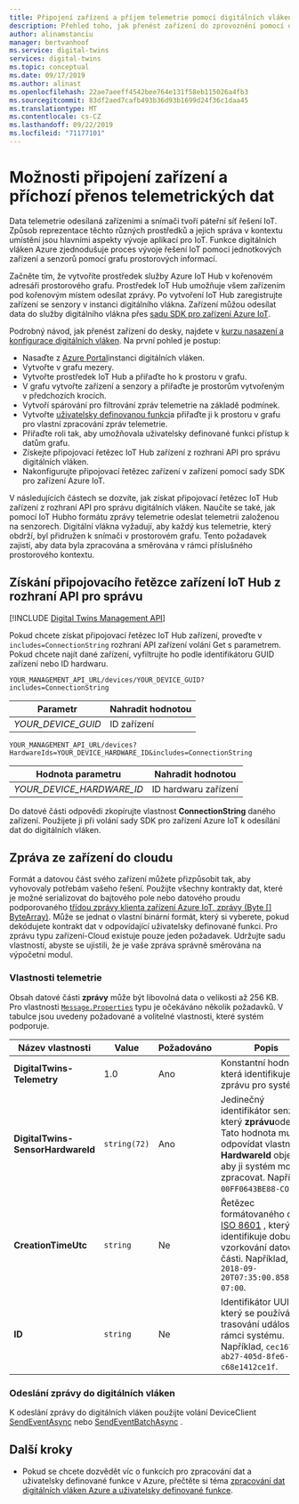 ```yaml
---
title: Připojení zařízení a příjem telemetrie pomocí digitálních vláken Azure | Microsoft Docs
description: Přehled toho, jak přenést zařízení do zprovoznění pomocí digitálních vláken Azure
author: alinamstanciu
manager: bertvanhoof
ms.service: digital-twins
services: digital-twins
ms.topic: conceptual
ms.date: 09/17/2019
ms.author: alinast
ms.openlocfilehash: 22ae7aeeff4542bee764e131f58eb115026a4fb3
ms.sourcegitcommit: 83df2aed7cafb493b36d93b1699d24f36c1daa45
ms.translationtype: MT
ms.contentlocale: cs-CZ
ms.lasthandoff: 09/22/2019
ms.locfileid: "71177101"
---
```

# <a name="device-connectivity-and-telemetry-ingress"></a>Možnosti připojení zařízení a příchozí přenos telemetrických dat

Data telemetrie odesílaná zařízeními a snímači tvoří páteřní síť řešení IoT. Způsob reprezentace těchto různých prostředků a jejich správa v kontextu umístění jsou hlavními aspekty vývoje aplikací pro IoT. Funkce digitálních vláken Azure zjednodušuje proces vývoje řešení IoT pomocí jednotkových zařízení a senzorů pomocí grafu prostorových informací.

Začněte tím, že vytvoříte prostředek služby Azure IoT Hub v kořenovém adresáři prostorového grafu. Prostředek IoT Hub umožňuje všem zařízením pod kořenovým místem odesílat zprávy. Po vytvoření IoT Hub zaregistrujte zařízení se senzory v instanci digitálního vlákna. Zařízení můžou odesílat data do služby digitálního vlákna přes [sadu SDK pro zařízení Azure IoT](https://docs.microsoft.com/azure/iot-hub/iot-hub-devguide-sdks).

Podrobný návod, jak přenést zařízení do desky, najdete v [kurzu nasazení a konfigurace digitálních vláken](tutorial-facilities-setup.md). Na první pohled je postup:

- Nasaďte z [Azure Portal](https://portal.azure.com)instanci digitálních vláken.
- Vytvořte v grafu mezery.
- Vytvořte prostředek IoT Hub a přiřaďte ho k prostoru v grafu.
- V grafu vytvořte zařízení a senzory a přiřaďte je prostorům vytvořeným v předchozích krocích.
- Vytvoří spárování pro filtrování zpráv telemetrie na základě podmínek.
- Vytvořte [uživatelsky definovanou funkci](concepts-user-defined-functions.md)a přiřaďte ji k prostoru v grafu pro vlastní zpracování zpráv telemetrie.
- Přiřaďte roli tak, aby umožňovala uživatelsky definované funkci přístup k datům grafu.
- Získejte připojovací řetězec IoT Hub zařízení z rozhraní API pro správu digitálních vláken.
- Nakonfigurujte připojovací řetězec zařízení v zařízení pomocí sady SDK pro zařízení Azure IoT.

V následujících částech se dozvíte, jak získat připojovací řetězec IoT Hub zařízení z rozhraní API pro správu digitálních vláken. Naučíte se také, jak pomocí IoT Hubho formátu zprávy telemetrie odeslat telemetrii založenou na senzorech. Digitální vlákna vyžadují, aby každý kus telemetrie, který obdrží, byl přidružen k snímači v prostorovém grafu. Tento požadavek zajistí, aby data byla zpracována a směrována v rámci příslušného prostorového kontextu.

## <a name="get-the-iot-hub-device-connection-string-from-the-management-api"></a>Získání připojovacího řetězce zařízení IoT Hub z rozhraní API pro správu

[!INCLUDE [Digital Twins Management API](../../includes/digital-twins-management-api.md)]

Pokud chcete získat připojovací řetězec IoT Hub zařízení, proveďte v `includes=ConnectionString` rozhraní API zařízení volání Get s parametrem. Pokud chcete najít dané zařízení, vyfiltrujte ho podle identifikátoru GUID zařízení nebo ID hardwaru.

```plaintext
YOUR_MANAGEMENT_API_URL/devices/YOUR_DEVICE_GUID?includes=ConnectionString
```

| Parametr | Nahradit hodnotou |
| --- | --- |
| *YOUR_DEVICE_GUID* | ID zařízení |

```plaintext
YOUR_MANAGEMENT_API_URL/devices?HardwareIds=YOUR_DEVICE_HARDWARE_ID&includes=ConnectionString
```

| Hodnota parametru | Nahradit hodnotou |
| --- | --- |
| *YOUR_DEVICE_HARDWARE_ID* | ID hardwaru zařízení |

Do datové části odpovědi zkopírujte vlastnost **ConnectionString** daného zařízení. Použijete ji při volání sady SDK pro zařízení Azure IoT k odesílání dat do digitálních vláken.

## <a name="device-to-cloud-message"></a>Zpráva ze zařízení do cloudu

Formát a datovou část svého zařízení můžete přizpůsobit tak, aby vyhovovaly potřebám vašeho řešení. Použijte všechny kontrakty dat, které je možné serializovat do bajtového pole nebo datového proudu podporovaného [třídou zprávy klienta zařízení Azure IoT, zprávy (Byte [] ByteArray)](https://docs.microsoft.com/dotnet/api/microsoft.azure.devices.client.message.-ctor?view=azure-dotnet#Microsoft_Azure_Devices_Client_Message__ctor_System_Byte___). Může se jednat o vlastní binární formát, který si vyberete, pokud dekódujete kontrakt dat v odpovídající uživatelsky definované funkci. Pro zprávu typu zařízení-Cloud existuje pouze jeden požadavek. Udržujte sadu vlastností, abyste se ujistili, že je vaše zpráva správně směrována na výpočetní modul.

### <a name="telemetry-properties"></a>Vlastnosti telemetrie

 Obsah datové části **zprávy** může být libovolná data o velikosti až 256 KB. Pro vlastnosti [`Message.Properties`](https://docs.microsoft.com/dotnet/api/microsoft.azure.devices.client.message.properties?view=azure-dotnet) typu je očekáváno několik požadavků. V tabulce jsou uvedeny požadované a volitelné vlastnosti, které systém podporuje.

| Název vlastnosti | Value | Požadováno | Popis |
|---|---|---|---|
| **DigitalTwins-Telemetry** | 1.0 | Ano | Konstantní hodnota, která identifikuje zprávu pro systém. |
| **DigitalTwins-SensorHardwareId** | `string(72)` | Ano | Jedinečný identifikátor senzoru, který **zprávu**odesílá. Tato hodnota musí odpovídat vlastnosti **HardwareId** objektu, aby ji systém mohl zpracovat. Například, `00FF0643BE88-CO2`. |
| **CreationTimeUtc** | `string` | Ne | Řetězec formátovaného data [ISO 8601](https://en.wikipedia.org/wiki/ISO_8601) , který identifikuje dobu vzorkování datové části. Například, `2018-09-20T07:35:00.8587882-07:00`. |
| **ID** | `string` | Ne | Identifikátor UUID, který se používá k trasování událostí v rámci systému. Například, `cec16751-ab27-405d-8fe6-c68e1412ce1f`.

### <a name="send-your-message-to-digital-twins"></a>Odeslání zprávy do digitálních vláken

K odeslání zprávy do digitálních vláken použijte volání DeviceClient [SendEventAsync](https://docs.microsoft.com/dotnet/api/microsoft.azure.devices.client.deviceclient.sendeventasync?view=azure-dotnet) nebo [SendEventBatchAsync](https://docs.microsoft.com/dotnet/api/microsoft.azure.devices.client.deviceclient.sendeventbatchasync?view=azure-dotnet) .

## <a name="next-steps"></a>Další kroky

- Pokud se chcete dozvědět víc o funkcích pro zpracování dat a uživatelsky definované funkce v Azure, přečtěte si téma [zpracování dat digitálních vláken Azure a uživatelsky definované funkce](concepts-user-defined-functions.md).
